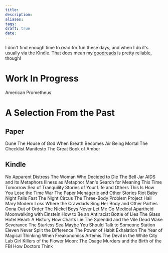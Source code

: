 ```yaml
---
title: 
description:
aliases:
tags:
draft: true
date:
---
```


I don't find enough time to read for fun these days, and when I do it's usually via the Kindle. That does mean my [goodreads](http://www.goodreads.com/review/list/99947790) is pretty reliable, though!

# Work In Progress
American Prometheus

# A Selection From the Past
## Paper
Dune
The House of God
When Breath Becomes Air
Being Mortal
The Checklist Manifesto
The Great Book of Amber
## Kindle
No Apparent Distress
The Woman Who Decided to Die
The Bell Jar
AIDS and Its Metaphors
Illness as Metaphor
Man's Search for Meaning
This Time Tomorrow
Sea of Tranquility
Stories of Your Life and Others
This Is How You Lose the Time War
The Paper Menagerie and Other Stories
Riot Baby
Night Falls Fast
The Night Circus
The Three-Body Problem
Project Hail Mary
Modern Loss
Where the Crawdads Sing
Her Body and Other Parties
Oona Out of Order
The Nickel Boys
Never Let Me Go
Medical Apartheid
Moonwalking with Einstein
How to Be an Antiracist
Bottle of Lies
The Glass Hotel
Heart: A History
How Charts Lie
The Splendid and the Vile
Dead Wake
Severance
The Starless Sea
Maybe You Should Talk to Someone
Station Eleven
Never Split the Difference
The Power of Habit
Exhalation
The Year of Magical Thinking
When
Freakonomics
Artemis
The Devil in the White City
Lab Girl
Killers of the Flower Moon: The Osage Murders and the Birth of the FBI
How Doctors Think